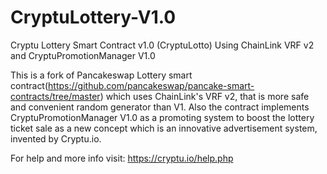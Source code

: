 # CryptuLottery-V1.0
Cryptu Lottery Smart Contract v1.0 (CryptuLotto) Using ChainLink VRF v2 and CryptuPromotionManager V1.0

This is a fork of Pancakeswap Lottery smart contract(https://github.com/pancakeswap/pancake-smart-contracts/tree/master) which uses ChainLink's VRF v2, that is more safe and convenient random generator than V1.
Also the contract implements CryptuPromotionManager V1.0 as a promoting system to boost the lottery ticket sale as a new concept which is an innovative advertisement system, invented by Cryptu.io.

For help and more info visit: https://cryptu.io/help.php
